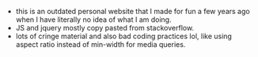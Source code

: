 - this is an outdated personal website that I made for fun a few years ago when I have literally no idea of what I am doing.
- JS and jquery mostly copy pasted from stackoverflow.
- lots of cringe material and also bad coding practices lol, like using aspect ratio instead of min-width for media queries.
